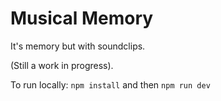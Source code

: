 # Musical Memory
It's memory but with soundclips.

(Still a work in progress).

To run locally: `npm install` and then `npm run dev`